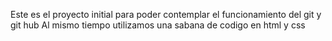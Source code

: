 Este es el proyecto initial para poder contemplar el funcionamiento del git y git hub 
Al mismo tiempo utilizamos una sabana de codigo en html y css 

